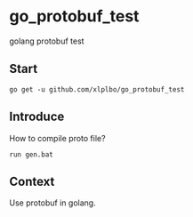 # go_protobuf_test
golang protobuf test

## Start
```
go get -u github.com/xlplbo/go_protobuf_test
```

## Introduce
How to compile proto file?
```
run gen.bat
```

## Context
Use protobuf in golang.
